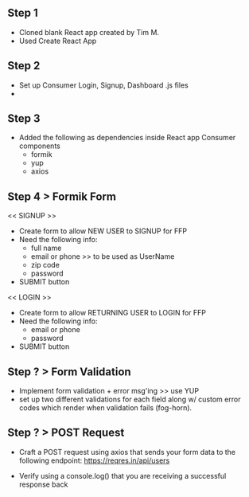 ## Step 1
- Cloned blank React app created by Tim M.
- Used Create React App

## Step 2
- Set up Consumer Login, Signup, Dashboard .js files
- 

## Step 3
- Added the following as dependencies inside React app Consumer components 
    - formik
    - yup
    - axios

## Step 4 > Formik Form
<< SIGNUP >> 
- Create form to allow NEW USER to SIGNUP for FFP
- Need the following info:
    - full name
    - email or phone >> to be used as UserName
    - zip code 
    - password
- SUBMIT button

<< LOGIN >> 
- Create form to allow RETURNING USER to LOGIN for FFP
- Need the following info:
    - email or phone
    - password
- SUBMIT button

## Step ? > Form Validation 
- Implement form validation + error msg'ing >> use YUP
- set up two different validations for each field along w/ custom error codes which render when validation fails (fog-horn).


## Step ? > POST Request 
- Craft a POST request using axios that sends your form data to the following endpoint: https://reqres.in/api/users

- Verify using a console.log() that you are receiving a successful response back